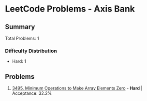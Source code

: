 # LeetCode Problems - Axis Bank

## Summary
Total Problems: 1

### Difficulty Distribution

- Hard: 1

## Problems

1. [3495. Minimum Operations to Make Array Elements Zero](https://leetcode.com/problems/minimum-operations-to-make-array-elements-zero/) - **Hard** | Acceptance: 32.2%